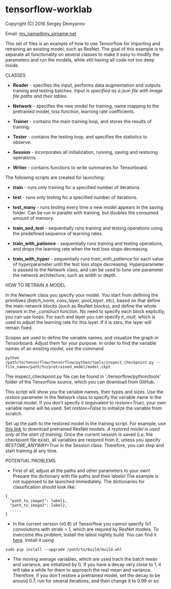 # tensorflow-worklab
Copyright (C) 2016 Sergey Demyanov

Email: my_name@my_sirname.net

This set of files is an example of how to use Tensorflow for importing and retraining an existing model, such as ResNet. The goal of this example is to separate all functionality on several classes to make it easy to modify the parameters and run the models, while still having all code not too deep inside. 

CLASSES

- **Reader** - specifies the input, performs data augmentation and outputs training and testing batches. *Input is specified as a json file with image file paths and their lables.*

- **Network** - specifies the new model for training, name mapping to the pretrained model, loss function, learning rate coefficients.

- **Trainer** - contains the main training loop, and stores the results of training.

- **Tester** - contains the testing loop, and specifies the statistics to observe.

- **Session** - incorporates all initialization, running, saving and restoring operations.

- **Writer** - contains functions to write summaries for Tensorboard.

The following scripts are created for launching:

- **train** - runs only training for a specified number of iterations.

- **test** - runs only testing for a specified number of iterations.

- **test_many** - runs testing every time a new model appears in the saving folder. Can be run in parallel with training, but doubles the consumed amount of memory.

- **train_and_test** - sequentially runs training and testing operations using the predefined sequence of learning rates.

- **train_with_patience** - sequentially runs training and testing operations, and drops the learning rate when the test loss stops decreasing.

- **train_with_hyper** - sequentially runs *train_with_patience* for each value of hyperparameter until the test loss stops decreasing. Hyperparameter is passed to the Network class, and can be used to tune one parameter the network architecture, such as width or depth.


HOW TO RETRAIN A MODEL

In the Network class you specify your model. You start from defining the primitives (*batch_norm*, *conv_layer*, *pool_layer*, etc), based on that define the main network blocks (such as ResNet blocks), and define the whole network in the *_construct* function. No need to specify each block explicitly, you can use loops. For each and layer you can specify *lr_mult*, which is used to adjust the learning rate for this layer. If it is zero, the layer will remain fixed. 

Scopes are used to define the variable names, and visualize the graph in Tensorboard. Adjust them for your purpose. In order to find the variable names of an existing model, use the command
```
python /path/to/tensorflow/tensorflow/python/tools/inspect_checkpoint.py --file_name=/path/to/pretrained_model/model.ckpt
```
The inspect_checkpoint.py file can be found in './tensorflow/python/tools' folder of the Tensorflow source, which you can download from GitHub.

This script will show you the variable names, their types and sizes. Use the *restore* parameter in the Network class to specify the variable name in the external model. If you don't specify it (equivalent to *restore=True*), your own variable name will be used. Set *restore=False* to initialize the variable from scratch.

Set up the path to the restored model in the training script. For example, use [this link](https://raw.githubusercontent.com/ry/tensorflow-resnet/master/data/tensorflow-resnet-pretrained-20160509.tar.gz.torrent) to download pretrained ResNet models. *A restored model is used only at the start of training*. Once the current session is saved (i.e. the checkpoint file exist), all variables are restored from it, unless you specify *RESTORE_ANYWAY=True* in the Session class. Therefore, you can stop and start training at any time.


POTENTIAL PROBLEMS

- First of all, adjust all the paths and other parameters to your own! Prepare the dictionary with file paths and their labels! The example is not supposed to be launched immediately. The dictionaries for classification should look like:
```
{
  "path_to_image1": label1, 
  "path_to_image2": label2,
  .....
}
```

- In the current version (v0.8) of Tensorflow you cannot specify 1x1 convolutions with stride > 1, which are requred by ResNet models. To overcome this problem, install the latest nightly build. You can find it [here](ci.tensorflow.org/view/Nightly/job/nigntly-matrix-linux-gpu). Install it using
```
sudo pip install --upgrade /path/to/build/build.whl
```

- The moving average variables, which are used trach the batch mean and variance, are initialized by 0. If you have a decay very close to 1, it will take a while for them to approach the real mean and variance. Therefore, if you don't restore a pretrained model, set the decay to be around 0.7, run for several iterations, and then change it to 0.99 or so.

